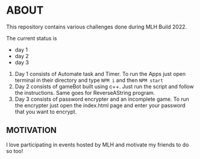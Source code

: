 # ABOUT

This repository contains various challenges done during MLH Build 2022.

The current status is 
* day 1
* day 2
* day 3

1. Day 1 consists of Automate task and Timer. To run the Apps just open terminal in their directory and type `NPM i` and then `NPM start`
2. Day 2 consists of gameBot built using c++. Just run the script and follow the instructions. Same goes for ReverseAString program.
3. Day 3 consists of password encrypter and an incomplete game. To run the encrypter just open the index.html page and enter your password that you want to encrypt.

## MOTIVATION

I love participating in events hosted by MLH and motivate my friends to do so too!